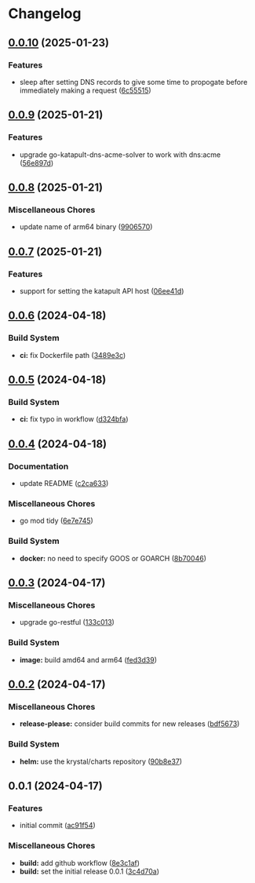 # Changelog

## [0.0.10](https://github.com/krystal/cert-manager-webhook-katapult/compare/v0.0.9...v0.0.10) (2025-01-23)


### Features

* sleep after setting DNS records to give some time to propogate before immediately making a request ([6c55515](https://github.com/krystal/cert-manager-webhook-katapult/commit/6c55515dc7f44d779e7e96582810f8985c37040f))

## [0.0.9](https://github.com/krystal/cert-manager-webhook-katapult/compare/v0.0.8...v0.0.9) (2025-01-21)


### Features

* upgrade go-katapult-dns-acme-solver to work with dns:acme ([56e897d](https://github.com/krystal/cert-manager-webhook-katapult/commit/56e897d104c0acde08acd21b0892e63c1a1efeff))

## [0.0.8](https://github.com/krystal/cert-manager-webhook-katapult/compare/v0.0.7...v0.0.8) (2025-01-21)


### Miscellaneous Chores

* update name of arm64 binary ([9906570](https://github.com/krystal/cert-manager-webhook-katapult/commit/990657007315a83b6cdb94f1edef48812d1d1ac6))

## [0.0.7](https://github.com/krystal/cert-manager-webhook-katapult/compare/v0.0.6...v0.0.7) (2025-01-21)


### Features

* support for setting the katapult API host ([06ee41d](https://github.com/krystal/cert-manager-webhook-katapult/commit/06ee41d5367bec7ae01a6500b2902c63690e127c))

## [0.0.6](https://github.com/krystal/cert-manager-webhook-katapult/compare/v0.0.5...v0.0.6) (2024-04-18)


### Build System

* **ci:** fix Dockerfile path ([3489e3c](https://github.com/krystal/cert-manager-webhook-katapult/commit/3489e3ce7a5897e8c864cafecdd630e7a90041a6))

## [0.0.5](https://github.com/krystal/cert-manager-webhook-katapult/compare/v0.0.4...v0.0.5) (2024-04-18)


### Build System

* **ci:** fix typo in workflow ([d324bfa](https://github.com/krystal/cert-manager-webhook-katapult/commit/d324bfa09bbb65fae037b40cf14c44ef714691e6))

## [0.0.4](https://github.com/krystal/cert-manager-webhook-katapult/compare/v0.0.3...v0.0.4) (2024-04-18)


### Documentation

* update README ([c2ca633](https://github.com/krystal/cert-manager-webhook-katapult/commit/c2ca633718b21e997d2a8542d664ccb64b83b185))


### Miscellaneous Chores

* go mod tidy ([6e7e745](https://github.com/krystal/cert-manager-webhook-katapult/commit/6e7e74597572c1d08ba07a67ca3c93a3e89ebcf0))


### Build System

* **docker:** no need to specify GOOS or GOARCH ([8b70046](https://github.com/krystal/cert-manager-webhook-katapult/commit/8b700465bef53b36fe1025f9ae42500bcc6e2af9))

## [0.0.3](https://github.com/krystal/cert-manager-webhook-katapult/compare/v0.0.2...v0.0.3) (2024-04-17)


### Miscellaneous Chores

* upgrade go-restful ([133c013](https://github.com/krystal/cert-manager-webhook-katapult/commit/133c013713367bd21a5a772214779c274054ed86))


### Build System

* **image:** build amd64 and arm64 ([fed3d39](https://github.com/krystal/cert-manager-webhook-katapult/commit/fed3d39891ff48aa933e3641991bdaa499f12d5d))

## [0.0.2](https://github.com/krystal/cert-manager-webhook-katapult/compare/v0.0.1...v0.0.2) (2024-04-17)


### Miscellaneous Chores

* **release-please:** consider build commits for new releases ([bdf5673](https://github.com/krystal/cert-manager-webhook-katapult/commit/bdf56739b84a343e8de7fe3b1b70c90e2cc0027e))


### Build System

* **helm:** use the krystal/charts repository ([90b8e37](https://github.com/krystal/cert-manager-webhook-katapult/commit/90b8e37ece2b1d2b046ed3a6fc93e7a8f2cba630))

## 0.0.1 (2024-04-17)


### Features

* initial commit ([ac91f54](https://github.com/krystal/cert-manager-webhook-katapult/commit/ac91f54c532bc8b8e0b741c17e1fbe309f24adb5))


### Miscellaneous Chores

* **build:** add github workflow ([8e3c1af](https://github.com/krystal/cert-manager-webhook-katapult/commit/8e3c1afbaee26d2526595676477ab13052e6ac8d))
* **build:** set the initial release 0.0.1 ([3c4d70a](https://github.com/krystal/cert-manager-webhook-katapult/commit/3c4d70ae7e002321019772dc5b563623471d6011))
